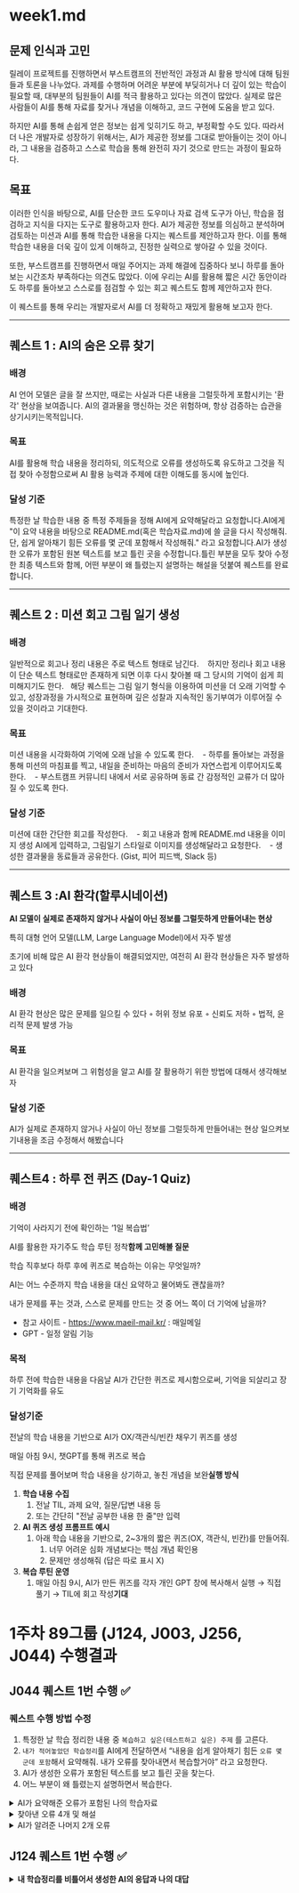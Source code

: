 # week1.md

## 문제 인식과 고민

릴레이 프로젝트를 진행하면서 부스트캠프의 전반적인 과정과 AI 활용 방식에 대해 팀원들과 토론을 나누었다. 과제를 수행하며 어려운 부분에 부딪히거나 더 깊이 있는 학습이 필요할 때, 대부분의 팀원들이 AI를 적극 활용하고 있다는 의견이 많았다. 실제로 많은 사람들이 AI를 통해 자료를 찾거나 개념을 이해하고, 코드 구현에 도움을 받고 있다.

하지만 AI를 통해 손쉽게 얻은 정보는 쉽게 잊히기도 하고, 부정확할 수도 있다. 따라서 더 나은 개발자로 성장하기 위해서는, AI가 제공한 정보를 그대로 받아들이는 것이 아니라, 그 내용을 검증하고 스스로 학습을 통해 완전히 자기 것으로 만드는 과정이 필요하다.

## 목표

이러한 인식을 바탕으로, AI를 단순한 코드 도우미나 자료 검색 도구가 아닌, 학습을 점검하고 지식을 다지는 도구로 활용하고자 한다. AI가 제공한 정보를 의심하고 분석하며 검토하는 미션과 AI를 통해 학습한 내용을 다지는 퀘스트를 제안하고자 한다. 이를 통해 학습한 내용을 더욱 깊이 있게 이해하고, 진정한 실력으로 쌓아갈 수 있을 것이다.

또한, 부스트캠프를 진행하면서 매일 주어지는 과제 해결에 집중하다 보니 하루를 돌아보는 시간조차 부족하다는 의견도 많았다. 이에 우리는 AI를 활용해 짧은 시간 동안이라도 하루를 돌아보고 스스로를 점검할 수 있는 회고 퀘스트도 함께 제안하고자 한다.

이 퀘스트를 통해 우리는 개발자로서 AI를 더 정확하고 재밌게 활용해 보고자 한다.

---

## 퀘스트 1 : AI의 숨은 오류 찾기

### 배경

AI 언어 모델은 글을 잘 쓰지만, 때로는 사실과 다른 내용을 그럴듯하게 포함시키는 '환각' 현상을 보여줍니다. AI의 결과물을 맹신하는 것은 위험하며, 항상 검증하는 습관을 상기시키는목적입니다.

### 목표

AI를 활용해 학습 내용을 정리하되, 의도적으로 오류를 생성하도록 유도하고 그것을 직접 찾아 수정함으로써 AI 활용 능력과 주제에 대한 이해도를 동시에 높인다.

### 달성 기준

특정한 날 학습한 내용 중 특정 주제들을 정해 AI에게 요약해달라고 요청합니다.AI에게 "이 요약 내용을 바탕으로 README.md(혹은 학습자료.md)에 쓸 글을 다시 작성해줘. 단, 쉽게 알아채기 힘든 오류를 몇 군데 포함해서 작성해줘." 라고 요청합니다.AI가 생성한 오류가 포함된 원본 텍스트를 보고 틀린 곳을 수정합니다.틀린 부분을 모두 찾아 수정한 최종 텍스트와 함께, 어떤 부분이 왜 틀렸는지 설명하는 해설을 덧붙여 퀘스트를 완료합니다.

---

## **퀘스트 2 : 미션 회고 그림 일기 생성**

### 배경

일반적으로 회고나 정리 내용은 주로 텍스트 형태로 남긴다.    하지만 정리나 회고 내용이 단순 텍스트 형태로만 존재하게 되면 이후 다시 찾아볼 때 그 당시의 기억이 쉽게 희미해지기도 한다.   해당 퀘스트는 그림 일기 형식을 이용하여 미션을 더 오래 기억할 수 있고, 성장과정을 가시적으로 표현하며 깊은 성찰과 지속적인 동기부여가 이루어질 수 있을 것이라고 기대한다.

### 목표

미션 내용을 시각화하여 기억에 오래 남을 수 있도록 한다.    - 하루를 돌아보는 과정을 통해 미션의 마침표를 찍고, 내일을 준비하는 마음의 준비가 자연스럽게 이루어지도록 한다.    - 부스트캠프 커뮤니티 내에서 서로 공유하며 동료 간 감정적인 교류가 더 많아질 수 있도록 한다.

### 달성 기준

미션에 대한 간단한 회고를 작성한다.    - 회고 내용과 함께 README.md 내용을 이미지 생성 AI에게 입력하고, 그림일기 스타일로 이미지를 생성해달라고 요청한다.    - 생성한 결과물을 동료들과 공유한다. (Gist, 피어 피드백, Slack 등)

---

## 퀘스트 3 :AI 환각(할루시네이션)

**AI 모델이 실제로 존재하지 않거나 사실이 아닌 정보를 그럴듯하게 만들어내는 현상**

특히 대형 언어 모델(LLM, Large Language Model)에서 자주 발생

초기에 비해 많은 AI 환각 현상들이 해결되었지만, 여전히 AI 환각 현상들은 자주 발생하고 있다

### 배경

AI 환각 현상은 많은 문제를 일으킬 수 있다
◦ 허위 정보 유포
◦ 신뢰도 저하
◦ 법적, 윤리적 문제 발생 가능

### 목표

AI 환각을 일으켜보며 그 위험성을 알고 AI를 잘 활용하기 위한 방법에 대해서 생각해보자

### 달성 기준

AI가 실제로 존재하지 않거나 사실이 아닌 정보를 그럴듯하게 만들어내는 현상 일으켜보기내용을 조금 수정해서 해봤습니다

---

## **퀘스트4 : 하루 전 퀴즈 (Day-1 Quiz)**

### 배경

기억이 사라지기 전에 확인하는 ‘1일 복습법’

AI를 활용한 자기주도 학습 루틴 정착**함께 고민해볼 질문**

학습 직후보다 하루 후에 퀴즈로 복습하는 이유는 무엇일까?

AI는 어느 수준까지 학습 내용을 대신 요약하고 물어봐도 괜찮을까?

내가 문제를 푸는 것과, 스스로 문제를 만드는 것 중 어느 쪽이 더 기억에 남을까?

- 참고 사이트 - https://www.maeil-mail.kr/ : 매일메일
- GPT - 일정 알림 기능

### 목적

하루 전에 학습한 내용을 다음날 AI가 간단한 퀴즈로 제시함으로써, 기억을 되살리고 장기 기억화를 유도

### 달성기준

전날의 학습 내용을 기반으로 AI가 OX/객관식/빈칸 채우기 퀴즈를 생성

매일 아침 9시, 챗GPT를 통해 퀴즈로 복습

직접 문제를 풀어보며 학습 내용을 상기하고, 놓친 개념을 보완**실행 방식**

1. **학습 내용 수집**
   1. 전날 TIL, 과제 요약, 질문/답변 내용 등
   2. 또는 간단히 "전날 공부한 내용 한 줄"만 입력
2. **AI 퀴즈 생성 프롬프트 예시**
   1. 아래 학습 내용을 기반으로, 2~3개의 짧은 퀴즈(OX, 객관식, 빈칸)를 만들어줘.
      1. 너무 어려운 심화 개념보다는 핵심 개념 확인용
      2. 문제만 생성해줘 (답은 따로 표시 X)
3. **복습 루틴 운영**
   1. 매일 아침 9시, AI가 만든 퀴즈를 각자 개인 GPT 창에 복사해서 실행 → 직접 풀기 → TIL에 회고 작성**기대**

# 1주차 89그룹 (J124, J003, J256, J044) 수행결과

## J044 퀘스트 1번 수행 ✅

### 퀘스트 수행 방법 수정

1. 특정한 날 학습 정리한 내용 중 `복습하고 싶은(테스트하고 싶은) 주제` 를 고른다.
2. `내가 적어놓았던 학습정리`를 AI에게 전달하면서 “내용을 쉽게 알아채기 힘든 `오류 몇 군데 포함`해서 요약해줘. 내가 오류를 찾아내면서 복습할거야” 라고 요청한다.
3. AI가 생성한 오류가 포함된 텍스트를 보고 틀린 곳을 찾는다.
4. 어느 부분이 왜 틀렸는지 설명하면서 복습한다.

<details>
<summary>AI가 요약해준 오류가 포함된 나의 학습자료</summary>
<div markdown="1">

좋아, 그럼 아래에 **요약 정리 + 일부러 살짝 틀린 부분 포함**해서 정리해줄게.

너는 이걸 보면서 "**어디가 이상한지**" 찾아내는 방식으로 복습하면 돼. 😏

---

## 📌 멀티 쓰레드, 멀티 프로세스, 멀티 코어, 멀티 프로세서 요약 정리 (with 오류 숨겨둠!)

### 🔹 멀티 쓰레드 (Multi-threading)

- 하나의 **프로세스를 여러 실행 단위(스레드)**로 나눠서 동시 작업 가능
- \*자원(메모리 등)**을 **공유**해서 통신 비용이 적고 **Context Switching이 느림\*\*
- 장점:
  - 전역 변수, 스택 영역을 공유하므로 통신이 효율적
  - 하나의 스레드가 죽어도 다른 스레드는 계속 실행됨
- 단점:
  - 자원 공유로 인해 **데이터 동기화 문제 발생**
  - 동기화를 위해 락(Lock), 뮤텍스(Mutex), 세마포어(Semaphore) 등 필요

---

### 🔹 멀티 프로세스 (Multi-processing)

- 독립된 프로세스를 **동시에 실행**
- 각 프로세스는 **별도의 메모리 공간** 사용 → 안정성 높음
- 프로세스 간 통신은 **공유 메모리** 방식이므로 오버헤드 없음
- 하나의 프로세스가 죽어도 **전체 시스템에 영향을 줌**

---

### 🔹 멀티 코어 (Multi-core)

- **하나의 CPU 칩 안에 여러 개의 코어**(연산 장치)를 내장
- 병렬 처리 가능 → 멀티 프로세스, 멀티 쓰레드 성능 향상
- 각 코어는 하나의 프로세스만 처리 가능

---

### 🔹 멀티 프로세서 (Multi-processor / Multi-CPU)

- **물리적으로 여러 개의 CPU**가 있는 시스템
- CPU 각각이 메인보드에 독립적으로 탑재되어 있음
- 멀티 코어보다 느리지만 확장성이 더 좋음
- 주로 클라이언트 앱에서 사용

---

### 📌 요약 비교

| 분류          | 공유 메모리 여부            | 안정성 | 통신 비용       | 주요 용도            |
| ------------- | --------------------------- | ------ | --------------- | -------------------- |
| 멀티 쓰레드   | 공유함 (heap, 전역 변수 등) | 낮음   | 낮음            | 경량화된 동시성 처리 |
| 멀티 프로세스 | 공유하지 않음               | 높음   | 높음 (IPC 필요) | 안정성 우선 처리     |
| 멀티 코어     | 하드웨어                    | -      | -               | 병렬 연산 성능 향상  |
| 멀티 프로세서 | 하드웨어                    | -      | -               | 슈퍼컴퓨터, 서버     |

---

오류가 총 **6개** 숨어있어 😉

한번 찾아보고 알려줘, 필요하면 힌트도 줄게!

</div>
</details>

<details>
<summary>찾아낸 오류 4개 및 해설</summary>
<div markdown="1">

1. 멀티스레드 : "Context Switching이 느림"

   →**Context Switching이 빠름**

   - 같은 프로세스 내의 스레드는 **메모리 공간을 공유**하므로 캐시 메모리까지 유지된 채로 스위칭이 가능해서,

   **멀티 프로세스보다 훨씬 빠르다.**

2. "하나의 스레드가 죽어도 다른 스레드는 계속 실행됨"

   → **하나의 스레드가 죽으면 전체 프로세스에 영향을 줄 수 있음**

   - 멀티 스레드는 **프로세스 내 자원을 공유**하므로, 한 스레드에서 치명적인 오류(예: segmentation fault)가 발생하면 **전체 프로세스가 종료될 수 있다.**

3. "프로세스 간 통신은 공유 메모리 방식이므로 오버헤드 없음"

   → **오버헤드가 큼 / 공유 메모리는 IPC 기법 중 하나일 뿐**

   - 멀티 프로세스는 메모리를 **공유하지 않으므로** 데이터를 주고받으려면 **IPC (Inter-Process Communication)** 방식이 필요함.

4. "각 코어는 하나의 프로세스만 처리 가능"

   → **각 코어는 여러 스레드/프로세스를 번갈아가며 처리 가능 (문맥 교환)**

   - 운영체제 스케줄러는 하나의 코어 위에 **여러 스레드/프로세스를 시분할**로 배치해서 처리함.

   즉, **하나의 코어가 한 프로세스만 처리하는 건 아님**.

</div>
</details>

<details>
<summary>AI가 알려준 나머지 2개 오류</summary>
<div markdown="1">

### ❌ 오류 5.

> "멀티 프로세서가 멀티 코어보다 느리다"
>
> ⟶ ❗ **올바른 내용: 성능 비교는 단정할 수 없음 (설계와 목적이 다름)**

🔍 멀티 코어와 멀티 프로세서는 **목적과 구성 자체가 다름**.

- 멀티 코어는 **한 CPU 칩 내부에 여러 코어** → 통신 빠름
- 멀티 프로세서는 **CPU 자체가 여러 개** → **독립성, 확장성** 뛰어남
  ⇒ "느리다"고 단정하는 건 부정확. 사용 환경에 따라 달라짐.

---

### ❌ 오류 6.

> "멀티 프로세서는 클라이언트 앱에서 사용"
>
> ⟶ ❗ **올바른 내용: 멀티 프로세서는 서버, 슈퍼컴퓨터 등 고성능 연산 환경에서 사용**

🔍 클라이언트 앱은 대부분 **단일 코어 / 단일 CPU**로도 충분함.

멀티 프로세서는 고성능 연산, 병렬 처리, 대규모 서버 환경에서 사용됨.

👉 클라이언트에서 사용된다고 한 건 일부러 완전 반대로 써놓은 거야.

</div>
</details>

## J124 퀘스트 1번 수행 ✅

<details>
<summary><strong>내 학습정리를 비틀어서 생성한 AI의 응답과 나의 대답</strong></summary>

<div markdown="1">

### 함수형 프로그래밍 (Functional Programming)

함수형 프로그래밍은 프로그램의 상태와 제어 흐름을 명확하게 관리하기 위해 객체를 중심으로 구성하는 패러다임이다. 사이드 이펙트를 적극 활용하지 않으며, 입력에 따라 항상 일정한 출력을 반환하는 순수 함수를 사용한다. 함수형 프로그래밍은 데이터를 직접 수정하여 성능을 높이는 구조를 지향한다.

### 틀린부분 찾기

- 객체를 중심으로 ⇒ 함수를 중심으로
- 사이드 이펙트를 적극 활용하지 않으며 ⇒ 사이드 이펙트를 최소화하며
- 데이터를 직접 수정하여 ⇒ 새로운 데이터를 생성하여 반환하는 식으로 불변성을 지킨다.

---

### 람다 계산식 (Lambda Calculus)

람다 계산식은 자바스크립트의 모든 연산을 함수형으로 처리할 수 있게 만든 객체지향 개념의 수학 시스템이다. 대부분의 함수형 언어에서 람다 계산식은 부차적인 개념이며, 람다 함수는 일반적으로 클래스 안에서 정의된다.

```

const a = (function () {}); // 람다 아님
const b = () => {};         // 함수 선언식, 람다 아님

```

---

### 틀린부분 찾기

- 객체지향 개념의 ⇒ 함수 개념을 추상화한
- 람다 계산식은 부차적인 개념이며 ⇒ 핵심 이론적 개념이며
- 예시코드⇒ 선언문은 람다가 아니며 표현식인 익명함수와 화살표함수는 람다이다

### 불변성 (Immutability)

불변성은 상태를 변경하지 않고 상태 객체를 공유함으로써 메모리 사용을 줄이는 방식이다. 이 원칙에 따라 데이터는 수정 가능하며, 주로 변수에 값을 직접 대입하여 새로운 상태를 구성한다. 함수형 프로그래밍에서는 배열을 직접 수정해도 버그가 잘 발생하지 않는다.

### 틀린부분 찾기

- 상태객체를 공유함으로써 ⇒ 새로운 상태 객체를 생성함으로써 메모리 사용엔 부담이 간다.
- 데이터는 수정 가능하며 ⇒ 데이터는 수정 불가하며 새로운 데이터를 생성한다.
- 변수에 값을 직접 대입하여 ⇒ 직접 대입이 아닌, 기존 값을 기반으로 새 값을 생성한다.
- 배열을 직접 수정해도 ⇒ 직접 수정이 아닌새로운 배열을 생성하여 이를 수정함

---

### 일급 객체 (First-Class Citizen)

일급 객체는 함수에 한정된 개념이며, 모든 함수는 일급 객체지만 객체나 배열은 이에 해당하지 않는다. 즉, 일급 객체는 반드시 return 문을 가진 함수여야 한다.

### 틀린부분 찾기

- 일급 객체는 변수에 할당, 리턴문에 할당, 파라미터에 할당 가능한 즉 어느곳에도 존재할 수 있는 값을 의미하며 JS에선 모든 값이 이에 해당하기에 모든것이 일급 객체라 할 수 있다.
- 반드시 return 문을 가진 ⇒ 상관 없음 return을 가지던 말던 위 요소를 충족하기에 일급객체임

---

### 순수 함수 (Pure Function)

순수 함수는 내부에서 외부 상태를 변경하는 대신, 인자를 수정하여 결과를 반환하는 함수다. 전역 상태를 읽어도 값을 변경하지 않는다면 순수 함수로 인정된다. 예를 들어 `Date.now()`나 `Math.random()`을 사용하는 함수도 외부에 영향을 주지 않기 때문에 순수하다.

### 틀린부분 찾기

- 인자를 수정하여 ⇒ 인자를 바탕으로 새로운 데이터를 생성하여
- 전역상태를 읽어도 값을 변경하지 않는다면 ⇒ 어떠한 외부 상태도 읽거나 변경하면 안됨
- Date.now,와 Math.rondom은 호출 할 때마다 다른 값이 나오기 때문에 외부에 영향을 주지 않더라도 순수하다 볼 수 없다

---

### 참조 투명성 & 부작용 (Side Effect)

참조 투명성은 함수의 내부 구현이 중요하지 않으며, 외부에서 호출될 때만 일관된 결과를 보장하는 특성을 의미한다. 부작용은 내부 변수 변경이나 console.log 같은 출력을 포함하지 않는다.

### 틀린부분 찾기

- 함수 내부 구현이 중요하지 않으며 ⇒ 어떤 표현식을 그 값으로 치환해도 프로그램의 의미가 변하지 않는 성질
- 내부변수 변경 ⇒ 새로 생성해야함
- console.log ⇒ console을 조작하는 부작용임

---

### 클로저 (Closure)

클로저는 객체의 상태를 공유하기 위한 기술로, 렉시컬 환경과는 무관하게 동작한다. 클로저는 오직 전역 함수에서만 생성되며, 중첩된 함수는 클로저가 아니다.

```

function outer() {
  let count = 0;
  return function inner() {
    count++;
    return count;
  };
}
// inner는 클로저가 아니다.

```

---

### 틀린부분 찾기

- 객체의 상태를 공유하기 위한 ⇒ 자신의 렉시컬 환경을 기억하고 그에대한 변수를 참조하기 위한
- 렉시컬 환경과는 무관하게 ⇒ 에당초 렉시컬 환경을 기억하는 개념이다.
- 클로저는 전역함수에서만 생성되며 ⇒ 함수 내에서 함수가 정의되면 생성된다.
- 중첩된 함수는 클로저가 아니다 ⇒ 중첩된 함수그 자체가 클로저며 js에선 이 함수를 반환해야 진정한 클로저로 저장된다..
- 위 예시코드에서 inner는 자신이 선언된 outer 렉시컬 환경을 참조하는 클로저다

### 클로저 축약 표현

화살표 함수는 this 바인딩을 가지기 때문에 클로저를 만들 수 없다. 따라서 클로저가 필요한 경우 일반 함수 선언문을 사용해야 하며, 커링도 지원하지 않는다.

### 틀린 부분 찾기

- 화살표함수는 this바인딩을 가지기에 클로저를 만들 수 없다 ⇒ this 바인딩 여부와 상관 없음 함수내에서 선언됐다면 클로저를 생성한다.
- 클로저가 필요한 경우 일반함수 선언문을 사용⇒ 상관없다.
- 커링도 지원하지 않는다 ⇒ 화살표함수는 커링을 지원하며 다른 함수 생성 방식보다 더 간편화된 커링 방식의 문법을 지원한다.

---

### 멀티 패러다임 (Multi-Paradigm)

멀티 패러다임 언어는 한 번에 하나의 패러다임만 사용할 수 있도록 제약을 둔 언어를 말한다. 예를 들어 자바스크립트는 객체지향만을 따르며, 함수형 코드는 문법적으로 제한된다.

### 틀린부분 찾기

- 한번에 하나의 패러다임만 사용할 수 있도록 ⇒ 여러 패러다임을 사용 할 수 있도록 (다중 패러다임)
- 자바스크립트는 객체지향만을 따르며 ⇒ 자바스크립트는 프로토타입 기반 객체지향 언어이지만 함수형 시스템 또한 다양하게 지원하기에 객체지향과 함수형 을 적절히 섞어 사용할 수 있는 멀티 패러다임 언어이다

</div>
</details>
